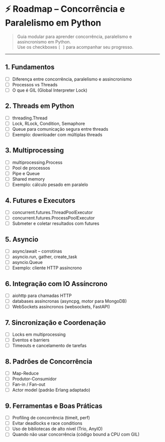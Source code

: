 # ⚡ Roadmap – Concorrência e Paralelismo em Python

> Guia modular para aprender concorrência, paralelismo e assincronismo em Python.  
> Use os checkboxes `[ ]` para acompanhar seu progresso.

---

## 1. Fundamentos
- [ ] Diferença entre concorrência, paralelismo e assincronismo
- [ ] Processos vs Threads
- [ ] O que é GIL (Global Interpreter Lock)

## 2. Threads em Python
- [ ] threading.Thread
- [ ] Lock, RLock, Condition, Semaphore
- [ ] Queue para comunicação segura entre threads
- [ ] Exemplo: downloader com múltiplas threads

## 3. Multiprocessing
- [ ] multiprocessing.Process
- [ ] Pool de processos
- [ ] Pipe e Queue
- [ ] Shared memory
- [ ] Exemplo: cálculo pesado em paralelo

## 4. Futures e Executors
- [ ] concurrent.futures.ThreadPoolExecutor
- [ ] concurrent.futures.ProcessPoolExecutor
- [ ] Submeter e coletar resultados com futures

## 5. Asyncio
- [ ] async/await – corrotinas
- [ ] asyncio.run, gather, create_task
- [ ] asyncio.Queue
- [ ] Exemplo: cliente HTTP assíncrono

## 6. Integração com IO Assíncrono
- [ ] aiohttp para chamadas HTTP
- [ ] databases assíncronas (asyncpg, motor para MongoDB)
- [ ] WebSockets assíncronos (websockets, FastAPI)

## 7. Sincronização e Coordenação
- [ ] Locks em multiprocessing
- [ ] Eventos e barriers
- [ ] Timeouts e cancelamento de tarefas

## 8. Padrões de Concorrência
- [ ] Map-Reduce
- [ ] Produtor-Consumidor
- [ ] Fan-in / Fan-out
- [ ] Actor model (padrão Erlang adaptado)

## 9. Ferramentas e Boas Práticas
- [ ] Profiling de concorrência (timeit, perf)
- [ ] Evitar deadlocks e race conditions
- [ ] Uso de bibliotecas de alto nível (Trio, AnyIO)
- [ ] Quando não usar concorrência (código bound a CPU com GIL)
